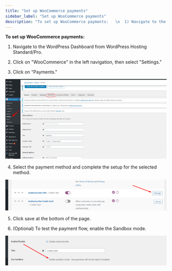 ```yaml
---
title: "Set up WooCommerce payments"
sidebar_label: "Set up WooCommerce payments"
description: "To set up WooCommerce payments:   \n  1) Navigate to the WordPress Dashboard from WordPress Hosting Standard/Pro.  \n  2) Click on \"WooCommerce\" in the left nav"
---
```


**To set up WooCommerce payments:**

1) Navigate to the WordPress Dashboard from WordPress Hosting Standard/Pro.

2) Click on "WooCommerce" in the left navigation, then select "Settings."

3) Click on "Payments."  

![WooCommerce-settings-_-Ben-s-Great-Testing-Stuff-Machine-Store-_-WordPress.png](./img/6147688560279-5fb3869d6c.png)

4) Select the payment method and complete the setup for the selected method.

![image__25_.png](./img/6147688560279-18362c73e5.png)

5) Click save at the bottom of the page.

6) (Optional) To test the payment flow, enable the Sandbox mode.  

![image__26_.png](./img/6147688560279-f5d7f00c2d.png)